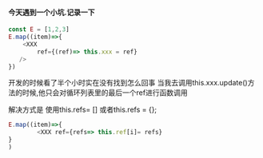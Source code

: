 #### 今天遇到一个小坑.记录一下

```js
const E = [1,2,3]
E.map((item)=>{
	<XXX 
		ref={(ref)=> this.xxx = ref}	
   />
})
 ```
 
 开发的时候看了半个小时实在没有找到怎么回事
当我去调用this.xxx.update()方法的时候,他只会对循环列表里的最后一个ref进行函数调用

解决方式是
使用this.refs= [] 或者this.refs = {};

```js
E.map((item)=>{
		<XXX ref={refs=> this.ref[i]= refs} 
}
)
```
<!--stackedit_data:
eyJoaXN0b3J5IjpbMjM1OTM1NDQwXX0=
-->